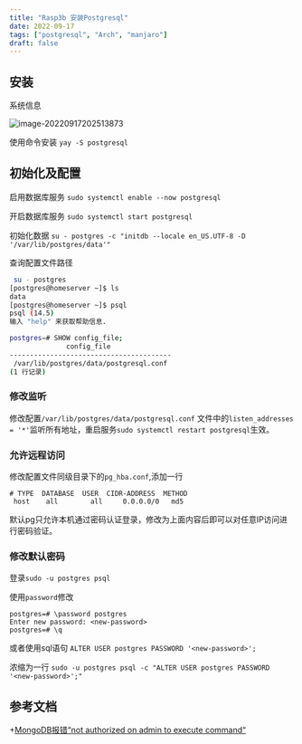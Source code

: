 ```yaml
---
title: "Rasp3b 安装Postgresql"
date: 2022-09-17
tags: ["postgresql", "Arch", "manjaro"]
draft: false
---
```




## 安装

系统信息

![image-20220917202513873](https://assets.czyt.tech/img/rasp3binfo.png)



使用命令安装 `yay -S postgresql`

## 初始化及配置

启用数据库服务 `sudo systemctl enable --now postgresql`

开启数据库服务 `sudo systemctl start postgresql`

初始化数据 `su - postgres -c "initdb --locale en_US.UTF-8 -D '/var/lib/postgres/data'"`

查询配置文件路径

```bash
 su - postgres
[postgres@homeserver ~]$ ls
data
[postgres@homeserver ~]$ psql
psql (14.5)
输入 "help" 来获取帮助信息.

postgres=# SHOW config_file;
              config_file
----------------------------------------
 /var/lib/postgres/data/postgresql.conf
(1 行记录)
```

### 修改监听

修改配置`/var/lib/postgres/data/postgresql.conf` 文件中的`listen_addresses = '*'`监听所有地址，重启服务`sudo systemctl restart postgresql`生效。

### 允许远程访问

修改配置文件同级目录下的`pg_hba.conf`,添加一行

```
# TYPE  DATABASE  USER  CIDR-ADDRESS  METHOD
 host 	 all  		all 	0.0.0.0/0	md5
```

默认pg只允许本机通过密码认证登录，修改为上面内容后即可以对任意IP访问进行密码验证。

### 修改默认密码

登录`sudo -u postgres psql`

使用`password`修改

```none
postgres=# \password postgres
Enter new password: <new-password>
postgres=# \q
```

或者使用sql语句 `ALTER USER postgres PASSWORD '<new-password>';`

浓缩为一行 `sudo -u postgres psql -c "ALTER USER postgres PASSWORD '<new-password>';"`

## 参考文档

+[MongoDB报错“not authorized on admin to execute command“](https://xiaoligege.blog.csdn.net/article/details/108749801)